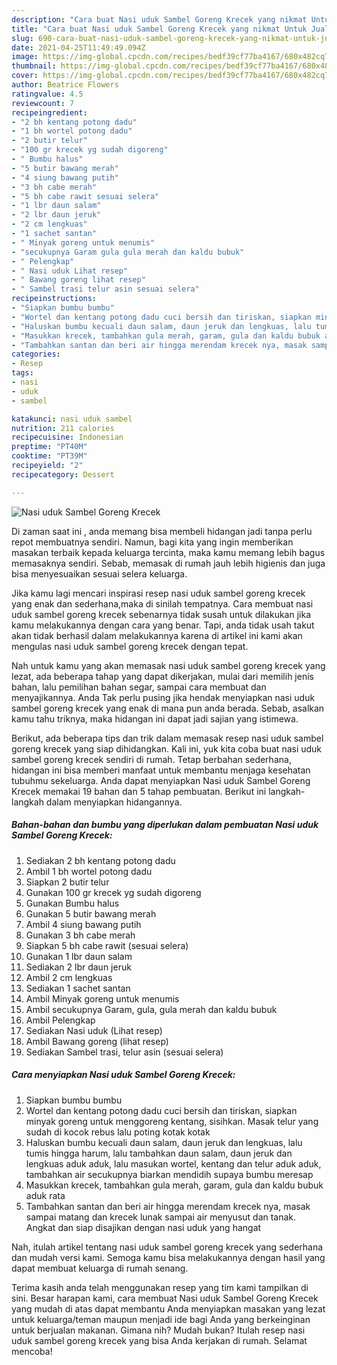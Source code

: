 ```yaml
---
description: "Cara buat Nasi uduk Sambel Goreng Krecek yang nikmat Untuk Jualan"
title: "Cara buat Nasi uduk Sambel Goreng Krecek yang nikmat Untuk Jualan"
slug: 690-cara-buat-nasi-uduk-sambel-goreng-krecek-yang-nikmat-untuk-jualan
date: 2021-04-25T11:49:49.094Z
image: https://img-global.cpcdn.com/recipes/bedf39cf77ba4167/680x482cq70/nasi-uduk-sambel-goreng-krecek-foto-resep-utama.jpg
thumbnail: https://img-global.cpcdn.com/recipes/bedf39cf77ba4167/680x482cq70/nasi-uduk-sambel-goreng-krecek-foto-resep-utama.jpg
cover: https://img-global.cpcdn.com/recipes/bedf39cf77ba4167/680x482cq70/nasi-uduk-sambel-goreng-krecek-foto-resep-utama.jpg
author: Beatrice Flowers
ratingvalue: 4.5
reviewcount: 7
recipeingredient:
- "2 bh kentang potong dadu"
- "1 bh wortel potong dadu"
- "2 butir telur"
- "100 gr krecek yg sudah digoreng"
- " Bumbu halus"
- "5 butir bawang merah"
- "4 siung bawang putih"
- "3 bh cabe merah"
- "5 bh cabe rawit sesuai selera"
- "1 lbr daun salam"
- "2 lbr daun jeruk"
- "2 cm lengkuas"
- "1 sachet santan"
- " Minyak goreng untuk menumis"
- "secukupnya Garam gula gula merah dan kaldu bubuk"
- " Pelengkap"
- " Nasi uduk Lihat resep"
- " Bawang goreng lihat resep"
- " Sambel trasi telur asin sesuai selera"
recipeinstructions:
- "Siapkan bumbu bumbu"
- "Wortel dan kentang potong dadu cuci bersih dan tiriskan, siapkan minyak goreng untuk menggoreng kentang, sisihkan. Masak telur yang sudah di kocok rebus lalu poting kotak kotak"
- "Haluskan bumbu kecuali daun salam, daun jeruk dan lengkuas, lalu tumis hingga harum, lalu tambahkan daun salam, daun jeruk dan lengkuas aduk aduk, lalu masukan wortel, kentang dan telur aduk aduk, tambahkan air secukupnya biarkan mendidih supaya bumbu meresap"
- "Masukkan krecek, tambahkan gula merah, garam, gula dan kaldu bubuk aduk rata"
- "Tambahkan santan dan beri air hingga merendam krecek nya, masak sampai matang dan krecek lunak sampai air menyusut dan tanak. Angkat dan siap disajikan dengan nasi uduk yang hangat"
categories:
- Resep
tags:
- nasi
- uduk
- sambel

katakunci: nasi uduk sambel 
nutrition: 211 calories
recipecuisine: Indonesian
preptime: "PT40M"
cooktime: "PT39M"
recipeyield: "2"
recipecategory: Dessert

---
```



![Nasi uduk Sambel Goreng Krecek](https://img-global.cpcdn.com/recipes/bedf39cf77ba4167/680x482cq70/nasi-uduk-sambel-goreng-krecek-foto-resep-utama.jpg)

Di zaman  saat ini , anda memang bisa membeli hidangan jadi tanpa perlu repot membuatnya sendiri. Namun, bagi kita yang ingin memberikan masakan terbaik kepada keluarga tercinta, maka kamu memang lebih bagus memasaknya sendiri. Sebab, memasak di rumah jauh lebih higienis dan juga bisa menyesuaikan sesuai selera keluarga.

Jika kamu lagi mencari inspirasi resep nasi uduk sambel goreng krecek yang enak dan sederhana,maka di sinilah tempatnya. Cara membuat nasi uduk sambel goreng krecek  sebenarnya tidak susah untuk dilakukan jika kamu melakukannya dengan cara yang benar. Tapi, anda tidak usah takut akan tidak berhasil dalam melakukannya 
karena di artikel ini kami akan mengulas nasi uduk sambel goreng krecek dengan tepat.  



Nah untuk kamu yang akan memasak nasi uduk sambel goreng krecek yang lezat, ada beberapa tahap yang dapat dikerjakan, mulai dari memilih jenis bahan, lalu pemilihan bahan segar, sampai cara membuat dan menyajikannya. Anda Tak perlu pusing jika hendak menyiapkan nasi uduk sambel goreng krecek yang enak di mana pun anda berada. Sebab, asalkan kamu  tahu triknya, maka hidangan ini dapat jadi sajian yang istimewa.

Berikut, ada beberapa tips dan trik dalam memasak resep nasi uduk sambel goreng krecek yang siap dihidangkan. Kali ini, yuk kita coba buat nasi uduk sambel goreng krecek sendiri di rumah. Tetap berbahan sederhana, hidangan ini bisa memberi manfaat untuk membantu menjaga kesehatan tubuhmu sekeluarga. Anda dapat menyiapkan Nasi uduk Sambel Goreng Krecek memakai 19 bahan dan 5 tahap pembuatan. Berikut ini langkah-langkah dalam menyiapkan hidangannya.

<!--inarticleads1-->

##### Bahan-bahan dan bumbu yang diperlukan dalam pembuatan Nasi uduk Sambel Goreng Krecek:

1. Sediakan 2 bh kentang potong dadu
1. Ambil 1 bh wortel potong dadu
1. Siapkan 2 butir telur
1. Gunakan 100 gr krecek yg sudah digoreng
1. Gunakan  Bumbu halus
1. Gunakan 5 butir bawang merah
1. Ambil 4 siung bawang putih
1. Gunakan 3 bh cabe merah
1. Siapkan 5 bh cabe rawit (sesuai selera)
1. Gunakan 1 lbr daun salam
1. Sediakan 2 lbr daun jeruk
1. Ambil 2 cm lengkuas
1. Sediakan 1 sachet santan
1. Ambil  Minyak goreng untuk menumis
1. Ambil secukupnya Garam, gula, gula merah dan kaldu bubuk
1. Ambil  Pelengkap
1. Sediakan  Nasi uduk (Lihat resep)
1. Ambil  Bawang goreng (lihat resep)
1. Sediakan  Sambel trasi, telur asin (sesuai selera)




<!--inarticleads2-->

##### Cara menyiapkan Nasi uduk Sambel Goreng Krecek:

1. Siapkan bumbu bumbu
1. Wortel dan kentang potong dadu cuci bersih dan tiriskan, siapkan minyak goreng untuk menggoreng kentang, sisihkan. Masak telur yang sudah di kocok rebus lalu poting kotak kotak
1. Haluskan bumbu kecuali daun salam, daun jeruk dan lengkuas, lalu tumis hingga harum, lalu tambahkan daun salam, daun jeruk dan lengkuas aduk aduk, lalu masukan wortel, kentang dan telur aduk aduk, tambahkan air secukupnya biarkan mendidih supaya bumbu meresap
1. Masukkan krecek, tambahkan gula merah, garam, gula dan kaldu bubuk aduk rata
1. Tambahkan santan dan beri air hingga merendam krecek nya, masak sampai matang dan krecek lunak sampai air menyusut dan tanak. Angkat dan siap disajikan dengan nasi uduk yang hangat




Nah, itulah artikel tentang  nasi uduk sambel goreng krecek  yang sederhana dan mudah versi kami. Semoga kamu bisa melakukannya dengan hasil yang dapat membuat keluarga di rumah senang. 

Terima kasih anda telah menggunakan resep yang tim kami tampilkan di sini. Besar harapan kami, cara membuat  Nasi uduk Sambel Goreng Krecek yang mudah di atas dapat membantu Anda menyiapkan masakan yang lezat untuk keluarga/teman maupun menjadi ide bagi Anda yang berkeinginan untuk berjualan makanan. Gimana nih? Mudah bukan? Itulah resep nasi uduk sambel goreng krecek yang bisa Anda kerjakan di rumah. Selamat mencoba!

